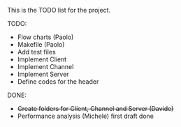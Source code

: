 This is the TODO list for the project.

TODO:
- Flow charts (Paolo)
- Makefile (Paolo)
- Add test files
- Implement Client
- Implement Channel
- Implement Server
- Define codes for the header

DONE:
- ~~Create folders for Client, Channel and Server (Davide)~~
- Performance analysis (Michele) first draft done
